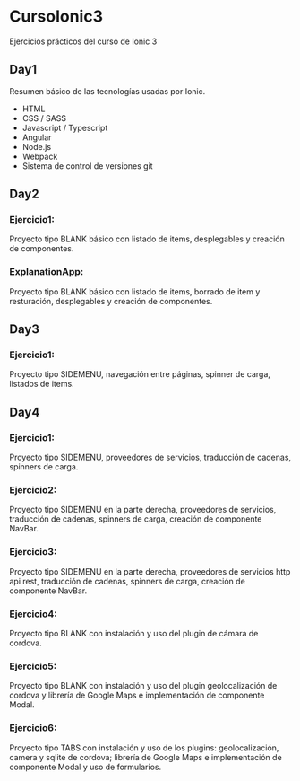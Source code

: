 # CursoIonic3
Ejercicios prácticos del curso de Ionic 3
## Day1
Resumen básico de las tecnologías usadas por Ionic.
- HTML
- CSS / SASS
- Javascript / Typescript
- Angular
- Node.js
- Webpack
- Sistema de control de versiones git

## Day2
### Ejercicio1: 
Proyecto tipo BLANK básico con listado de items, desplegables y creación de componentes.
### ExplanationApp: 
Proyecto tipo BLANK básico con listado de items, borrado de item y resturación, desplegables y creación de componentes.

## Day3
### Ejercicio1: 
Proyecto tipo SIDEMENU, navegación entre páginas, spinner de carga, listados de items.

## Day4
### Ejercicio1: 
Proyecto tipo SIDEMENU, proveedores de servicios, traducción de cadenas, spinners de carga.
### Ejercicio2: 
Proyecto tipo SIDEMENU en la parte derecha, proveedores de servicios, traducción de cadenas, spinners de carga, creación de componente NavBar.
### Ejercicio3:
Proyecto tipo SIDEMENU en la parte derecha, proveedores de servicios http api rest, traducción de cadenas, spinners de carga, creación de componente NavBar.
### Ejercicio4:
Proyecto tipo BLANK con instalación y uso del plugin de cámara de cordova.
### Ejercicio5:
Proyecto tipo BLANK con instalación y uso del plugin geolocalización de cordova y librería de Google Maps e implementación de componente Modal.
### Ejercicio6:
Proyecto tipo TABS con instalación y uso de los plugins: geolocalización, camera y sqlite de cordova; librería de Google Maps e implementación de componente Modal y uso de formularios.
